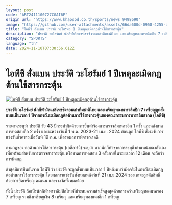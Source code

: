 ```yaml
---
layout: post
code: "ART2411100727CGAI6F"
origin_url: "https://www.khaosod.co.th/sports/news_9498690"
image: "https://github.com/user-attachments/assets/66da600d-0958-4255-ad1a-22e921cd8fbd"
title: "ไอพีซี สั่งแบน ประวัติ วะโฮรัมย์ 1 ปีเหตุละเมิดกฎต้านใช้สารกระตุ้น"
description: "ประวัติ วะโฮรัมย์ นักกีฬาวิลแชร์เรซซิงจอมเก๋าทีมชาติไทย และเหรียญทองพาราลิมปิก 7 เหรียญถูกสั่งแบนเป็นเวลา 1 ปีจากกรณีละเมิดกฎต่อต้านการใช้สารกระตุ้นของคณะกรรมการพาราลิมสากล (ไอพีซี)"
category: "SPORTS"
language: "th"
date: 2024-11-10T07:30:56.612Z
---
```


# ไอพีซี สั่งแบน ประวัติ วะโฮรัมย์ 1 ปีเหตุละเมิดกฎต้านใช้สารกระตุ้น

[![ไอพีซี สั่งแบน ประวัติ วะโฮรัมย์ 1 ปีเหตุละเมิดกฎต้านใช้สารกระตุ้น](https://www.khaosod.co.th/wpapp/uploads/2024/11/prawat-8744.jpg "ไอพีซี สั่งแบน ประวัติ วะโฮรัมย์ 1 ปีเหตุละเมิดกฎต้านใช้สารกระตุ้น")](https://www.khaosod.co.th/wpapp/uploads/2024/11/prawat-8744.jpg)

**ประวัติ วะโฮรัมย์ นักกีฬาวิลแชร์เรซซิงจอมเก๋าทีมชาติไทย และเหรียญทองพาราลิมปิก 7 เหรียญถูกสั่งแบนเป็นเวลา 1 ปีจากกรณีละเมิดกฎต่อต้านการใช้สารกระตุ้นของคณะกรรมการพาราลิมสากล (ไอพีซี)**

รายงานระบุว่า ประวัติ วัย 43 ปีกระทำผิดด้วยการยื่นคำร้องการตรวจล้มเหลวอีก 1 ครั้ง และหลังขาดการทดสอบอีก 2 ครั้ง และระหว่างวันที่ 1 พ.ค. 2023-21 เม.ย. 2024 ก่อนถูก ไอพีซี สั่งระงับการแข่งขันชั่วคราวเมื่อวันที่ 19 ก.ค. เพื่อรอผลการพิจารณาคดี

ตามกฎของ ต่อต้านการใช้สารกระตุ้น (เอดีอาร์วี) ระบุว่า หากนักกีฬาขาดการระบุถึงตำแหน่งของตัวเองเพื่อพร้อมสำหรับการตรวจสารกระตุ้น หรือขาดการทดสอบ 3 ครั้งภายในระยะเวลา 12 เดือน จะถือว่าการผิดกฎ

ล่าสุดมีการยืนยันจาก ไอพีซี ว่า ประวัติ จะถูกสั่งแบนเป็นเวลา 1 ปีหลังพบว่าผิดจริงในกรณีละเมิดกฎต่อต้านการใช้สารกระตุ้น โดยผลการแข่งขันทั้งหมดหลังวันที่ 21 เม.ย.2024 ของเขาจะถูกตัดสิทธิ์ด้วยการยึดเหรียญ คะแนน และรางวัลทั้งหมดด้วย

ทั้งนี้ ประวัติ ถือเป็รนักกีฬาพาราลิมปิกไทยที่ประสบความสำเร็จสูงสุดด้วยการคว้าเหรียญทองมาครอง 7 เหรียญ รวมถึงเหรียญเงิน 8 เหรียญ และเหรียญทองแดงอีก 1 เหรียญ